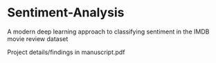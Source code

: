 # Sentiment-Analysis
A modern deep learning approach to classifying sentiment in the IMDB movie review dataset 

Project details/findings in manuscript.pdf
